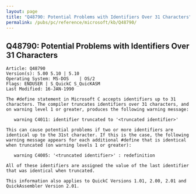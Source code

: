 ```yaml
---
layout: page
title: "Q48790: Potential Problems with Identifiers Over 31 Characters"
permalink: /pubs/pc/reference/microsoft/kb/Q48790/
---
```


## Q48790: Potential Problems with Identifiers Over 31 Characters

	Article: Q48790
	Version(s): 5.00 5.10 | 5.10
	Operating System: MS-DOS    | OS/2
	Flags: ENDUSER | S_QuickC S_QuicKASM
	Last Modified: 16-JAN-1990
	
	The #define statement in Microsoft C accepts identifiers up to 31
	characters. The compiler truncates identifiers over 31 characters, and
	on warning level 1 or greater, produces the following warning message:
	
	   warning C4011: identifier truncated to '<truncated identifier>'
	
	This can cause potential problems if two or more identifiers are
	identical up to the 31st character. If this is the case, the following
	warning message appears for each additional #define that is identical
	when truncated (on warning levels 1 or greater):
	
	   warning C4005: '<truncated identifier>' : redefinition
	
	All of these identifiers are assigned the value of the last identifier
	that was identical when truncated.
	
	This information also applies to QuickC Versions 1.01, 2.00, 2.01 and
	QuickAssembler Version 2.01.
